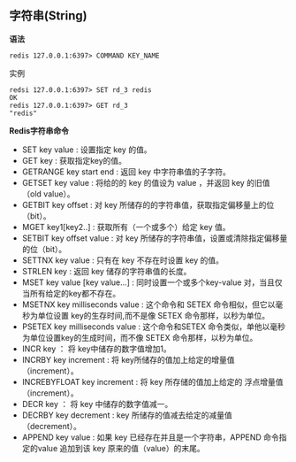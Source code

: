 ## 字符串(String) ##

**语法**

    redis 127.0.0.1:6397> COMMAND KEY_NAME

实例

    redsi 127.0.0.1:6397> SET rd_3 redis
	OK
	redis 127.0.0.1:6397> GET rd_3
	"redis"

**Redis字符串命令**

- SET key value : 设置指定 key 的值。
- GET key : 获取指定key的值。
- GETRANGE key start end : 返回 key 中字符串值的子字符。
- GETSET key value : 将给的的 key 的值设为 value ，并返回 key 的旧值（old value）。
- GETBIT key offset : 对 key 所储存的的字符串值，获取指定偏移量上的位（bit）。
- MGET key1[key2..] : 获取所有（一个或多个）给定 key 值。
- SETBIT key offset value : 对 key 所储存的字符串值，设置或清除指定偏移量的位（bit）。
- SETTNX key value : 只有在 key 不存在时设置 key 的值。
- STRLEN key : 返回 key 储存的字符串值的长度。
- MSET key value [key value...] : 同时设置一个或多个key-value 对，当且仅当所有给定的key都不存在。
- MSETNX key milliseconds value : 这个命令和 SETEX 命令相似，但它以毫秒为单位设置 key的生存时间,而不是像 SETEX 命令那样，以秒为单位。
- PSETEX key milliseconds value : 这个命令和SETEX 命令类似，单他以毫秒为单位设置key的生成时间，而不像 SETEX 命令那样，以秒为单位。
- INCR key ： 将 key中储存的数字值增加1。
- INCRBY key increment : 将 key所储存的值加上给定的增量值（increment）。
- INCREBYFLOAT key increment : 将 key 所存储的值加上给定的 浮点增量值（increment）。
- DECR key ： 将 key 中储存的数字值减一。
- DECRBY key decrement : key 所储存的值减去给定的减量值（decrement）。
- APPEND key value : 如果 key 已经存在并且是一个字符串，APPEND 命令指定的value 追加到该 key 原来的值（value）的末尾。